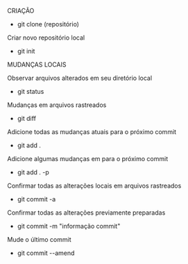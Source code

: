 CRIAÇÃO

* git clone (repositório)

Criar novo repositório local
* git init

MUDANÇAS LOCAIS

Observar arquivos alterados em seu diretório local
* git status

Mudanças em arquivos rastreados
* git diff

Adicione todas as mudanças atuais para o próximo commit
* git add .

Adicione algumas mudanças em <file> para o próximo commit
* git add . -p <file>

Confirmar todas as alterações locais em arquivos rastreados
* git commit -a

Confirmar todas as alterações previamente preparadas
* git commit -m "informação commit"

Mude o último commit
* git commit --amend